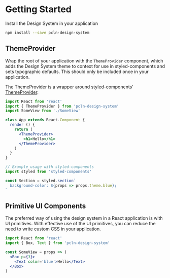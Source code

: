
# Getting Started

Install the Design System in your application

```sh
npm install --save pcln-design-system
```

## ThemeProvider

Wrap the root of your application with the `ThemeProvider` component,
which adds the Design System theme to context for use in styled-components
and sets typographic defaults.
This should only be included once in your application.

The ThemeProvider is a wrapper around styled-components' [ThemeProvider][sc-theme].

[sc-theme]: https://www.styled-components.com/docs/advanced#theming

```jsx
import React from 'react'
import { ThemeProvider } from 'pcln-design-system'
import SomeView from './SomeView'

class App extends React.Component {
  render () {
    return (
      <ThemeProvider>
        <h1>Hello</h1>
      </ThemeProvider>
    )
  }
}
```

```jsx
// Example usage with styled-components
import styled from 'styled-components'

const Section = styled.section`
  background-color: ${props => props.theme.blue};
`
```

## Primitive UI Components

The preferred way of using the design system in a React application is with UI primitives.
With effective use of the UI primitives, you can reduce the need to write custom CSS in your application.


```jsx
import React from 'react'
import { Box, Text } from 'pcln-design-system'

const SomeView = props => (
  <Box p={3}>
    <Text color='blue'>Hello</Text>
  </Box>
)
```

